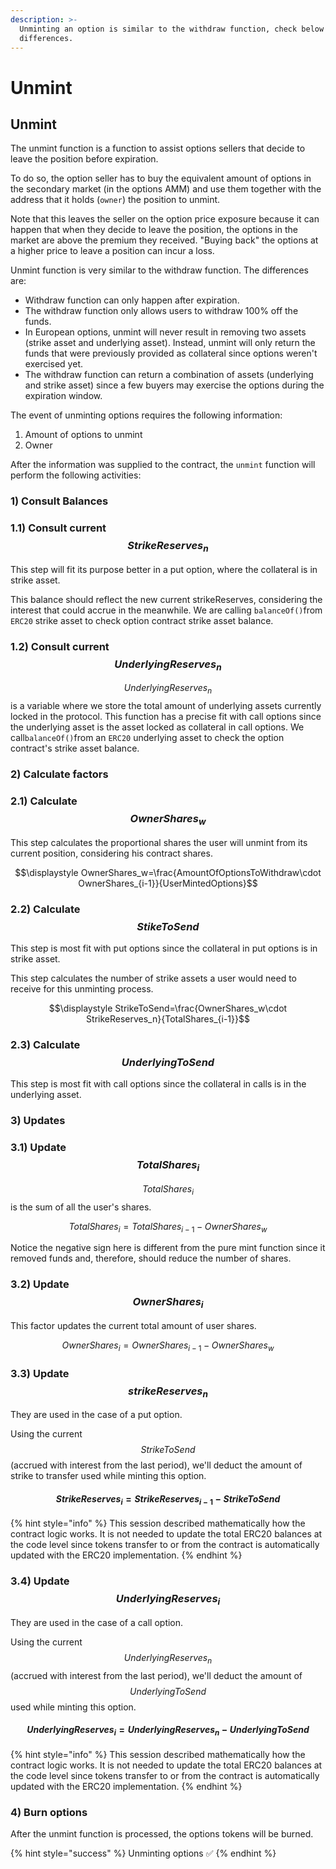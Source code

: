 ```yaml
---
description: >-
  Unminting an option is similar to the withdraw function, check below the major
  differences.
---
```


# Unmint

## Unmint

The unmint function is a function to assist options sellers that decide to leave the position before expiration.

To do so, the option seller has to buy the equivalent amount of options in the secondary market \(in the options AMM\) and use them together with the address that it holds \(`owner`\) the position to unmint.

‌Note that this leaves the seller on the option price exposure because it can happen that when they decide to leave the position, the options in the market are above the premium they received. "Buying back" the options at a higher price to leave a position can incur a loss.

Unmint function is very similar to the withdraw function. The differences are:

* Withdraw function can only happen after expiration.
* The withdraw function only allows users to withdraw 100% off the funds.
* In European options, unmint will never result in removing two assets \(strike asset and underlying asset\). Instead, unmint will only return the funds that were previously provided as collateral since options weren't exercised yet. 
* The withdraw function can return a combination of assets \(underlying and strike asset\) since a few buyers may exercise the options during the expiration window.

The event of unminting options requires the following information:  
1. Amount of options to unmint  
2. Owner

After the information was supplied to the contract, the `unmint` function will perform the following activities:

### 1\) Consult Balances

### 1.1\) Consult current $$StrikeReserves_n$$

This step will fit its purpose better in a put option, where the collateral is in strike asset.

This balance should reflect the new current strikeReserves, considering the interest that could accrue in the meanwhile. We are calling `balanceOf()`from `ERC20` strike asset to check option contract strike asset balance.

### 1.2\) Consult current $$UnderlyingReserves_n$$

$$UnderlyingReserves_n$$ is a variable where we store the total amount of underlying assets currently locked in the protocol. This function has a precise fit with call options since the underlying asset is the asset locked as collateral in call options. We call`balanceOf()`from an `ERC20` underlying asset to check the option contract's strike asset balance.

### 2\) Calculate factors

### 2.1\) Calculate $$OwnerShares_w$$

This step calculates the proportional shares the user will unmint from its current position, considering his contract shares.

$$\displaystyle OwnerShares_w=\frac{AmountOfOptionsToWithdraw\cdot OwnerShares_{i-1}}{UserMintedOptions}$$

### 2.2\) Calculate $$StikeToSend$$

This step is most fit with put options since the collateral in put options is in strike asset.

This step calculates the number of strike assets a user would need to receive for this unminting process.

$$\displaystyle StrikeToSend=\frac{OwnerShares_w\cdot StrikeReserves_n}{TotalShares_{i-1}}$$

### 2.3\) Calculate $$UnderlyingToSend$$

This step is most fit with call options since the collateral in calls is in the underlying asset.

### 3\) Updates

### 3.1\) Update $$TotalShares_i$$

$$TotalShares_i$$ is the sum of all the user's shares.

$$TotalShares_i = TotalShares_{i-1} -OwnerShares_w$$

Notice the negative sign here is different from the pure mint function since it removed funds and, therefore, should reduce the number of shares.

### 3.2\) Update  $$OwnerShares_i$$

This factor updates the current total amount of user shares.

$$OwnerShares_i=OwnerShares_{i-1}-OwnerShares_w$$

### 3.3\) Update$$strikeReserves_n$$

They are used in the case of a put option.

Using the current $$StrikeToSend$$ \(accrued with interest from the last period\), we'll deduct the amount of strike to transfer used while minting this option.

#### $$StrikeReserves_i=StrikeReserves_{i-1} - StrikeToSend$$

{% hint style="info" %}
This session described mathematically how the contract logic works. It is not needed to update the total ERC20 balances at the code level since tokens transfer to or from the contract is automatically updated with the ERC20 implementation.
{% endhint %}

### 3.4\) Update $$UnderlyingReserves_i$$

They are used in the case of a call option.

Using the current $$UnderlyingReserves_n$$ \(accrued with interest from the last period\), we'll deduct the amount of $$UnderlyingToSend$$ used while minting this option.

#### $$UnderlyingReserves_i=UnderlyingReserves_n-UnderlyingToSend$$

{% hint style="info" %}
This session described mathematically how the contract logic works. It is not needed to update the total ERC20 balances at the code level since tokens transfer to or from the contract is automatically updated with the ERC20 implementation.
{% endhint %}

### 4\) Burn options

After the unmint function is processed, the options tokens will be burned.

{% hint style="success" %}
Unminting options ✅
{% endhint %}

